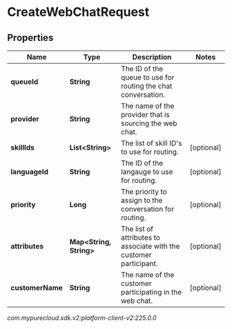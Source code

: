 # CreateWebChatRequest


## Properties

| Name | Type | Description | Notes |
| ------------ | ------------- | ------------- | ------------- |
| **queueId** | **String** | The ID of the queue to use for routing the chat conversation. |  |
| **provider** | **String** | The name of the provider that is sourcing the web chat. |  |
| **skillIds** | **List&lt;String&gt;** | The list of skill ID's to use for routing. |  [optional] |
| **languageId** | **String** | The ID of the langauge to use for routing. |  [optional] |
| **priority** | **Long** | The priority to assign to the conversation for routing. |  [optional] |
| **attributes** | **Map&lt;String, String&gt;** | The list of attributes to associate with the customer participant. |  [optional] |
| **customerName** | **String** | The name of the customer participating in the web chat. |  [optional] |




_com.mypurecloud.sdk.v2:platform-client-v2:225.0.0_
